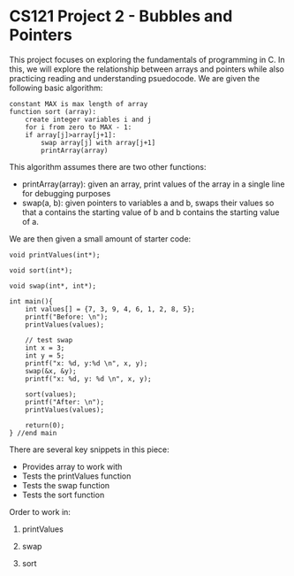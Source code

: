 # CS121 Project 2 - Bubbles and Pointers

This project focuses on exploring the fundamentals of programming in C. In this, we will explore the relationship between arrays and pointers while also practicing reading and understanding psuedocode. We are given the following basic algorithm:

```
constant MAX is max length of array
function sort (array):
	create integer variables i and j
	for i from zero to MAX - 1:
	if array[j]>array[j+1]:
		swap array[j] with array[j+1]
		printArray(array)
```

This algorithm assumes there are two other functions:

- printArray(array): given an array, print values of the array in a single line for debugging purposes
- swap(a, b): given pointers to variables a and b, swaps their values so that a contains the starting value of b and b contains the starting value of a. 

We are then given a small amount of starter code:

```
void printValues(int*);

void sort(int*);

void swap(int*, int*);

int main(){
	int values[] = {7, 3, 9, 4, 6, 1, 2, 8, 5};
	printf("Before: \n");
	printValues(values);

	// test swap
	int x = 3;
	int y = 5;
	printf("x: %d, y:%d \n", x, y);
	swap(&x, &y);
	printf("x: %d, y: %d \n", x, y);

	sort(values);
	printf("After: \n");
	printValues(values);
	
	return(0);
} //end main

```
 
There are several key snippets in this piece:

- Provides array to work with 
- Tests the printValues function 
- Tests the swap function
- Tests the sort function

Order to work in:

1. printValues

2. swap

3. sort
